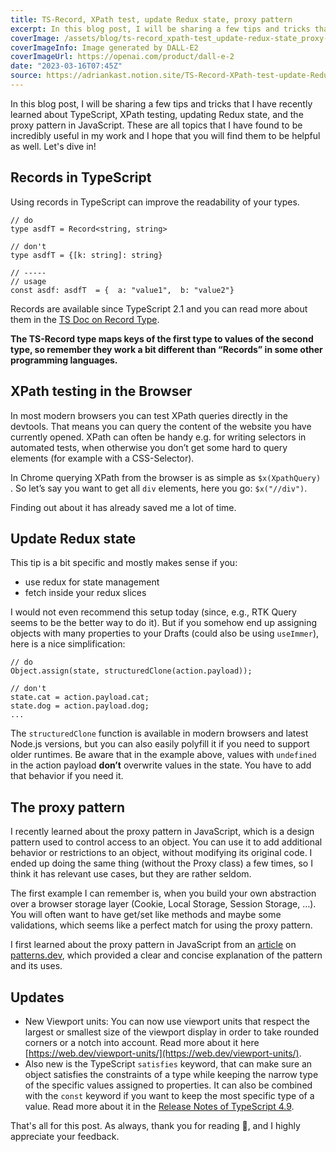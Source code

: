 ```yaml
---
title: TS-Record, XPath test, update Redux state, proxy pattern
excerpt: In this blog post, I will be sharing a few tips and tricks that I have recently learned about TypeScript, XPath testing, updating Redux state, and the proxy pattern in JavaScript. These are all topics that I have found to be incredibly useful in my work and I hope that you will find them to be helpful as well.
coverImage: /assets/blog/ts-record_xpath-test_update-redux-state_proxy-pattern/cover.png
coverImageInfo: Image generated by DALL-E2
coverImageUrl: https://openai.com/product/dall-e-2
date: "2023-03-16T07:45Z"
source: https://adriankast.notion.site/TS-Record-XPath-test-update-Redux-state-proxy-pattern-25841fedd3254e7295e4f5f784a0cae4
---
```


In this blog post, I will be sharing a few tips and tricks that I have recently learned about TypeScript, XPath testing, updating Redux state, and the proxy pattern in JavaScript. These are all topics that I have found to be incredibly useful in my work and I hope that you will find them to be helpful as well.
Let's dive in!

## Records in TypeScript

Using records in TypeScript can improve the readability of your types.

```tsx
// do
type asdfT = Record<string, string>

// don't
type asdfT = {[k: string]: string}

// -----
// usage 
const asdf: asdfT  = {  a: "value1",  b: "value2"}
```

Records are available since TypeScript 2.1 and you can read more about them in the [TS Doc on Record Type](https://www.typescriptlang.org/docs/handbook/utility-types.html#recordkeys-type).

**The TS-Record type maps keys of the first type to values of the second type, so remember they work a bit different than “Records” in some other programming languages.**

## XPath testing in the Browser

In most modern browsers you can test XPath queries directly in the devtools. That means you can query the content of the website you have currently opened. XPath can often be handy e.g. for writing selectors in automated tests, when otherwise you don’t get some hard to query elements (for example with a CSS-Selector).

In Chrome querying XPath from the browser is as simple as `$x(XpathQuery)` . So let’s say you want to get all `div` elements, here you go: `$x("//div")`.

Finding out about it has already saved me a lot of time.

## Update Redux state

This tip is a bit specific and mostly makes sense if you:

- use redux for state management
- fetch inside your redux slices

I would not even recommend this setup today (since, e.g., RTK Query seems to be the better way to do it). But if you somehow end up assigning objects with many properties to your Drafts (could also be using `useImmer`), here is a nice simplification:

```tsx
// do
Object.assign(state, structuredClone(action.payload));

// don't
state.cat = action.payload.cat;
state.dog = action.payload.dog;
...
```

The `structuredClone` function is available in modern browsers and latest Node.js versions, but you can also easily polyfill it if you need to support older runtimes. Be aware that in the example above, values with `undefined` in the action payload **don’t** overwrite values in the state. You have to add that behavior if you need it.

## The proxy pattern

I recently learned about the proxy pattern in JavaScript, which is a design pattern used to control access to an object. You can use it to add additional behavior or restrictions to an object, without modifying its original code. I ended up doing the same thing (without the Proxy class) a few times, so I think it has relevant use cases, but they are rather seldom.

The first example I can remember is, when you build your own abstraction over a browser storage layer (Cookie, Local Storage, Session Storage, …). You will often want to have get/set like methods and maybe some validations, which seems like a perfect match for using the proxy pattern.

I first learned about the proxy pattern in JavaScript from an [article](https://www.patterns.dev/posts/proxy-pattern/) on [patterns.dev](http://patterns.dev), which provided a clear and concise explanation of the pattern and its uses.

## Updates

- New Viewport units: You can now use viewport units that respect the largest or smallest size of the viewport display in order to take rounded corners or a notch into account. Read more about it here [https://web.dev/viewport-units/](https://web.dev/viewport-units/).
- Also new is the TypeScript `satisfies` keyword, that can make sure an object satisfies the constraints of a type while keeping the narrow type of the specific values assigned to properties. It can also be combined with the `const` keyword if you want to keep the most specific type of a value. Read more about it in the [Release Notes of TypeScript 4.9](https://www.typescriptlang.org/docs/handbook/release-notes/typescript-4-9.html).

That's all for this post. As always, thank you for reading 🙏, and I highly appreciate your feedback.